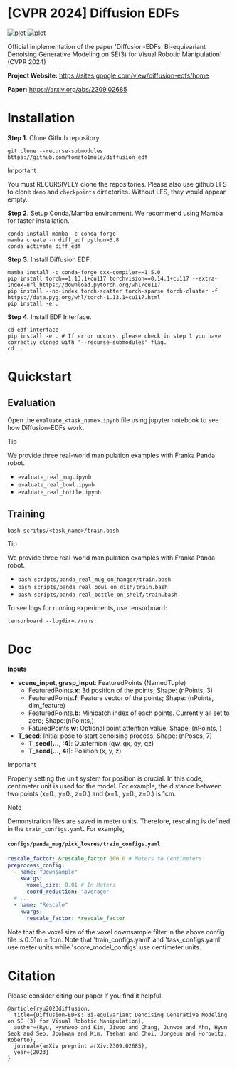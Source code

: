 # [CVPR 2024] Diffusion EDFs
![plot](https://github.com/tomato1mule/diffusion_edf/blob/main/figures/panda_pick.gif?raw=true)
![plot](https://github.com/tomato1mule/diffusion_edf/blob/main/figures/panda_place.gif?raw=true)

Official implementation of the paper 'Diffusion-EDFs: Bi-equivariant Denoising Generative Modeling on SE(3) for Visual Robotic Manipulation' (CVPR 2024)

**Project Website:** https://sites.google.com/view/diffusion-edfs/home

**Paper:** https://arxiv.org/abs/2309.02685
# Installation

**Step 1.** Clone Github repository.
```shell
git clone --recurse-submodules https://github.com/tomato1mule/diffusion_edf
```
> [!IMPORTANT]
> You must RECURSIVELY clone the repositories. Please also use github LFS to clone ```demo``` and ```checkpoints``` directories. Without LFS, they would appear empty.


**Step 2.** Setup Conda/Mamba environment. We recommend using Mamba for faster installation.
```shell
conda install mamba -c conda-forge
mamba create -n diff_edf python=3.8
conda activate diff_edf
```

**Step 3.** Install Diffusion EDF.
```shell
mamba install -c conda-forge cxx-compiler==1.5.0
pip install torch==1.13.1+cu117 torchvision==0.14.1+cu117 --extra-index-url https://download.pytorch.org/whl/cu117
pip install --no-index torch-scatter torch-sparse torch-cluster -f https://data.pyg.org/whl/torch-1.13.1+cu117.html
pip install -e .
```

**Step 4.** Install EDF Interface.
```shell
cd edf_interface
pip install -e . # If error occurs, please check in step 1 you have correctly cloned with '--recurse-submodules' flag.
cd ..
```

# Quickstart
## Evaluation
Open the ```evaluate_<task_name>.ipynb``` file using jupyter notebook to see how Diffusion-EDFs work.
> [!TIP]
> We provide three real-world manipulation examples with Franka Panda robot.
> * ```evaluate_real_mug.ipynb```
> * ```evaluate_real_bowl.ipynb```
> * ```evaluate_real_bottle.ipynb```



## Training
```shell
bash scritps/<task_name>/train.bash
```
> [!TIP]
> We provide three real-world manipulation examples with Franka Panda robot.
> * ```bash scripts/panda_real_mug_on_hanger/train.bash```
> * ```bash scripts/panda_real_bowl_on_dish/train.bash```
> * ```bash scripts/panda_real_bottle_on_shelf/train.bash```

To see logs for running experiments, use tensorboard:
```shell
tensorboard --logdir=./runs
```


# Doc
**Inputs**

* **scene_input, grasp_input**: FeaturedPoints (NamedTuple)
    - FeaturedPoints.**x**: 3d position of the points; Shape: (nPoints, 3)
    - FeaturedPoints.**f**: Feature vector of the points; Shape: (nPoints, dim_feature)
    - FeaturedPoints.**b**: Minibatch index of each points. Currently all set to zero; Shape:(nPoints,)
    - FaturedPoints.**w**: Optional point attention value; Shape: (nPoints, )
* **T_seed**: Initial pose to start denoising process; Shape: (nPoses, 7)
    - **T_seed[..., :4]**: Quaternion (qw, qx, qy, qz)
    - **T_seed[..., 4:]**: Position (x, y, z)

> [!IMPORTANT]
> Properly setting the unit system for position is crucial. In this code, centimeter unit is used for the model. For example, the distance between two points (x=0., y=0., z=0.) and (x=1., y=0., z=0.) is 1cm.

> [!NOTE]
> Demonstration files are saved in meter units. Therefore, rescaling is defined in the `train_configs.yaml`.
> For example, 
> #### **`configs/panda_mug/pick_lowres/train_configs.yaml`**
> ```yaml
> rescale_factor: &rescale_factor 100.0 # Meters to Centimeters
> preprocess_config:
>   - name: "Downsample"
>     kwargs:
>       voxel_size: 0.01 # In Meters
>       coord_reduction: "average"
>   # ...
>   - name: "Rescale"
>     kwargs:
>       rescale_factor: *rescale_factor
>```
> Note that the voxel size of the voxel downsample filter in the above config file is 0.01m = 1cm. Note that 'train_configs.yaml' and 'task_configs.yaml' use meter units while 'score_model_configs' use centimeter units.

# Citation
Please consider citing our paper if you find it helpful.

```
@article{ryu2023diffusion,
  title={Diffusion-EDFs: Bi-equivariant Denoising Generative Modeling on SE (3) for Visual Robotic Manipulation},
  author={Ryu, Hyunwoo and Kim, Jiwoo and Chang, Junwoo and Ahn, Hyun Seok and Seo, Joohwan and Kim, Taehan and Choi, Jongeun and Horowitz, Roberto},
  journal={arXiv preprint arXiv:2309.02685},
  year={2023}
}
```

